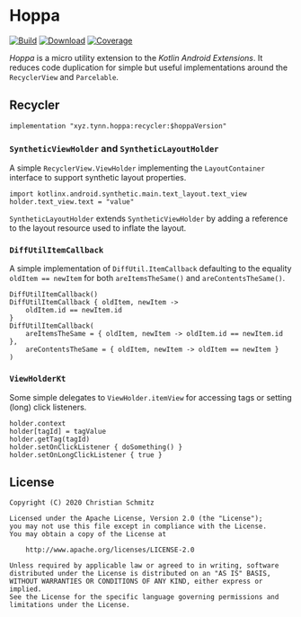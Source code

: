 # Hoppa
[![Build][travis-shield]][travis]
[![Download][jitpack-shield]][jitpack]
[![Coverage][codecov-shield]][codecov]

_Hoppa_ is a micro utility extension to the _Kotlin Android Extensions_.
It reduces code duplication for simple but useful implementations around the
`RecyclerView` and `Parcelable`.

## Recycler

    implementation "xyz.tynn.hoppa:recycler:$hoppaVersion"

### `SyntheticViewHolder` and `SyntheticLayoutHolder`

A simple `RecyclerView.ViewHolder` implementing the `LayoutContainer` interface
to support synthetic layout properties.

    import kotlinx.android.synthetic.main.text_layout.text_view
    holder.text_view.text = "value"

`SyntheticLayoutHolder` extends `SyntheticViewHolder` by adding a reference to
the layout resource used to inflate the layout.

### `DiffUtilItemCallback`

A simple implementation of `DiffUtil.ItemCallback` defaulting to the equality
`oldItem == newItem` for both `areItemsTheSame()` and `areContentsTheSame()`.

    DiffUtilItemCallback()
    DiffUtilItemCallback { oldItem, newItem ->
        oldItem.id == newItem.id
    }
    DiffUtilItemCallback(
        areItemsTheSame = { oldItem, newItem -> oldItem.id == newItem.id },
        areContentsTheSame = { oldItem, newItem -> oldItem == newItem }
    )

### `ViewHolderKt`

Some simple delegates to `ViewHolder.itemView` for accessing tags or setting
(long) click listeners.

    holder.context
    holder[tagId] = tagValue
    holder.getTag(tagId)
    holder.setOnClickListener { doSomething() }
    holder.setOnLongClickListener { true }


## License

    Copyright (C) 2020 Christian Schmitz

    Licensed under the Apache License, Version 2.0 (the "License");
    you may not use this file except in compliance with the License.
    You may obtain a copy of the License at

        http://www.apache.org/licenses/LICENSE-2.0

    Unless required by applicable law or agreed to in writing, software
    distributed under the License is distributed on an "AS IS" BASIS,
    WITHOUT WARRANTIES OR CONDITIONS OF ANY KIND, either express or implied.
    See the License for the specific language governing permissions and
    limitations under the License.


  [codecov]: https://codecov.io/gh/tynn-xyz/Hoppa
  [codecov-shield]: https://codecov.io/gh/tynn-xyz/Hoppa/badge.svg
  [jitpack]: https://jitpack.io/#xyz.tynn/hoppa
  [jitpack-shield]: https://jitpack.io/v/xyz.tynn/hoppa.svg
  [travis]: https://travis-ci.com/tynn-xyz/Hoppa
  [travis-shield]: https://travis-ci.com/tynn-xyz/Hoppa.svg
